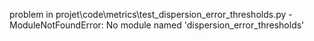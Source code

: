 problem in projet\code\metrics\test_dispersion_error_thresholds.py - ModuleNotFoundError: No module named 'dispersion_error_thresholds'
